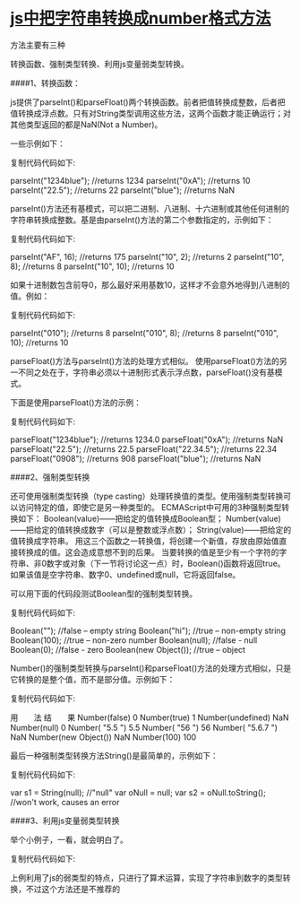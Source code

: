 # [js中把字符串转换成number格式方法](https://www.cnblogs.com/ConfidentLiu/p/7802939.html)



方法主要有三种

转换函数、强制类型转换、利用js变量弱类型转换。

####1、转换函数：

js提供了parseInt()和parseFloat()两个转换函数。前者把值转换成整数，后者把值转换成浮点数。只有对String类型调用这些方法，这两个函数才能正确运行；对其他类型返回的都是NaN(Not a Number)。

一些示例如下：

 

复制代码代码如下:


parseInt("1234blue");   //returns   1234
parseInt("0xA");   //returns   10
parseInt("22.5");   //returns   22
parseInt("blue");   //returns   NaN

 

parseInt()方法还有基模式，可以把二进制、八进制、十六进制或其他任何进制的字符串转换成整数。基是由parseInt()方法的第二个参数指定的，示例如下：

 

复制代码代码如下:


parseInt("AF",   16);   //returns   175
parseInt("10",   2);   //returns   2
parseInt("10",   8);   //returns   8
parseInt("10",   10);   //returns   10

 

如果十进制数包含前导0，那么最好采用基数10，这样才不会意外地得到八进制的值。例如：

 

复制代码代码如下:


parseInt("010");   //returns   8
parseInt("010",   8);   //returns   8
parseInt("010",   10);   //returns   10

 

parseFloat()方法与parseInt()方法的处理方式相似。
使用parseFloat()方法的另一不同之处在于，字符串必须以十进制形式表示浮点数，parseFloat()没有基模式。

下面是使用parseFloat()方法的示例：

 

复制代码代码如下:


parseFloat("1234blue");   //returns   1234.0
parseFloat("0xA");   //returns   NaN
parseFloat("22.5");   //returns   22.5
parseFloat("22.34.5");   //returns   22.34
parseFloat("0908");   //returns   908
parseFloat("blue");   //returns   NaN

 

####2、强制类型转换

还可使用强制类型转换（type casting）处理转换值的类型。使用强制类型转换可以访问特定的值，即使它是另一种类型的。
ECMAScript中可用的3种强制类型转换如下：
Boolean(value)——把给定的值转换成Boolean型；
Number(value)——把给定的值转换成数字（可以是整数或浮点数）；
String(value)——把给定的值转换成字符串。
用这三个函数之一转换值，将创建一个新值，存放由原始值直接转换成的值。这会造成意想不到的后果。
当要转换的值是至少有一个字符的字符串、非0数字或对象（下一节将讨论这一点）时，Boolean()函数将返回true。如果该值是空字符串、数字0、undefined或null，它将返回false。

可以用下面的代码段测试Boolean型的强制类型转换。

 

复制代码代码如下:


Boolean("");   //false   –   empty   string
Boolean("hi");   //true   –   non-empty   string
Boolean(100);   //true   –   non-zero   number
Boolean(null);   //false   -   null
Boolean(0);   //false   -   zero
Boolean(new   Object());   //true   –   object

 

Number()的强制类型转换与parseInt()和parseFloat()方法的处理方式相似，只是它转换的是整个值，而不是部分值。示例如下：

 

复制代码代码如下:


用　　法                   结　　果
Number(false)                  0
Number(true)                   1
Number(undefined)              NaN
Number(null)                   0
Number( "5.5 ")                5.5
Number( "56 ")                 56
Number( "5.6.7 ")              NaN
Number(new   Object())         NaN
Number(100)                    100

 

最后一种强制类型转换方法String()是最简单的，示例如下：

 

复制代码代码如下:


var   s1   =   String(null);   //"null"
var   oNull   =   null;
var   s2   =   oNull.toString();   //won't   work,   causes   an   error

 

####3、利用js变量弱类型转换

举个小例子，一看，就会明白了。

复制代码代码如下:

<script>
var   str= '012.345 ';
var   x   =   str-0;
x   =   x*1;
</script>

 

上例利用了js的弱类型的特点，只进行了算术运算，实现了字符串到数字的类型转换，不过这个方法还是不推荐的